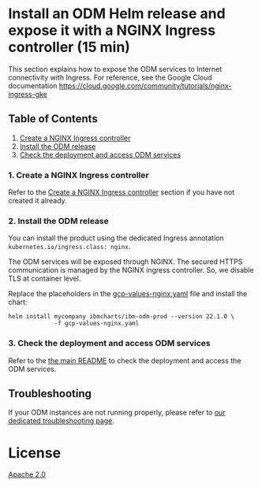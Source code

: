 # Install an ODM Helm release and expose it with a NGINX Ingress controller (15 min)

This section explains how to expose the ODM services to Internet connectivity with Ingress.
For reference, see the Google Cloud documentation https://cloud.google.com/community/tutorials/nginx-ingress-gke

## Table of Contents

1. [Create a NGINX Ingress controller](#1-create-a-nginx-ingress-controller)
2. [Install the ODM release](#2-install-the-odm-release)
3. [Check the deployment and access ODM services](#3-check-the-deployment-and-access-odm-services)

### 1. Create a NGINX Ingress controller

Refer to the [Create a NGINX Ingress controller](README.md#a-create-a-nginx-ingress-controller) section if you have not created it already.

### 2. Install the ODM release

You can install the product using the dedicated Ingress annotation `kubernetes.io/ingress.class: nginx`.

The ODM services will be exposed through NGINX.
The secured HTTPS communication is managed by the NGINX ingress controller. So, we disable TLS at container level.

Replace the placeholders in the [gcp-values-nginx.yaml](./gcp-values-nginx.yaml) file and install the chart:

```
helm install mycompany ibmcharts/ibm-odm-prod --version 22.1.0 \
             -f gcp-values-nginx.yaml
```

### 3. Check the deployment and access ODM services

Refer to the [the main README](README.md#b-check-the-topology) to check the deployment and access the ODM services.

## Troubleshooting

If your ODM instances are not running properly, please refer to [our dedicated troubleshooting page](https://www.ibm.com/docs/en/odm/8.11.0?topic=8110-troubleshooting-support).

# License

[Apache 2.0](../LICENSE)
